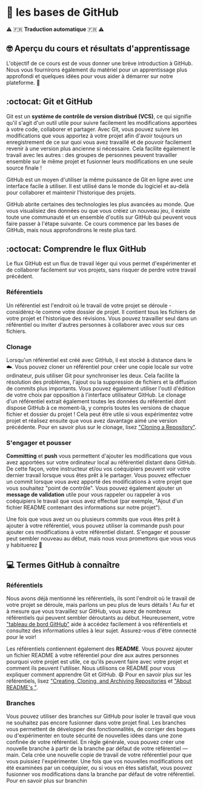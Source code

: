 # :wave: les bases de GitHub

⚠️ 🇫🇷 **Traduction automatique** 🇫🇷 ⚠️

## 🤓 Aperçu du cours et résultats d'apprentissage

L'objectif de ce cours est de vous donner une brève introduction à GitHub. Nous vous fournirons également du matériel pour un apprentissage plus approfondi et quelques idées pour vous aider à démarrer sur notre plateforme. 🚀

## :octocat: Git et GitHub

Git est un **système de contrôle de version distribué (VCS)**, ce qui signifie qu'il s'agit d'un outil utile pour suivre facilement les modifications apportées à votre code, collaborer et partager. Avec Git, vous pouvez suivre les modifications que vous apportez à votre projet afin d'avoir toujours un enregistrement de ce sur quoi vous avez travaillé et de pouvoir facilement revenir à une version plus ancienne si nécessaire. Cela facilite également le travail avec les autres : des groupes de personnes peuvent travailler ensemble sur le même projet et fusionner leurs modifications en une seule source finale !

GitHub est un moyen d'utiliser la même puissance de Git en ligne avec une interface facile à utiliser. Il est utilisé dans le monde du logiciel et au-delà pour collaborer et maintenir l'historique des projets.

GitHub abrite certaines des technologies les plus avancées au monde. Que vous visualisiez des données ou que vous créiez un nouveau jeu, il existe toute une communauté et un ensemble d'outils sur GitHub qui peuvent vous faire passer à l'étape suivante. Ce cours commence par les bases de GitHub, mais nous approfondirons le reste plus tard.

## :octocat: Comprendre le flux GitHub

Le flux GitHub est un flux de travail léger qui vous permet d'expérimenter et de collaborer facilement sur vos projets, sans risquer de perdre votre travail précédent.

### Référentiels

Un référentiel est l'endroit où le travail de votre projet se déroule - considérez-le comme votre dossier de projet. Il contient tous les fichiers de votre projet et l'historique des révisions. Vous pouvez travailler seul dans un référentiel ou inviter d'autres personnes à collaborer avec vous sur ces fichiers.

### Clonage

Lorsqu'un référentiel est créé avec GitHub, il est stocké à distance dans le ☁️. Vous pouvez cloner un référentiel pour créer une copie locale sur votre ordinateur, puis utiliser Git pour synchroniser les deux. Cela facilite la résolution des problèmes, l'ajout ou la suppression de fichiers et la diffusion de commits plus importants. Vous pouvez également utiliser l'outil d'édition de votre choix par opposition à l'interface utilisateur GitHub. Le clonage d'un référentiel extrait également toutes les données du référentiel dont dispose GitHub à ce moment-là, y compris toutes les versions de chaque fichier et dossier du projet ! Cela peut être utile si vous expérimentez votre projet et réalisez ensuite que vous avez davantage aimé une version précédente.
Pour en savoir plus sur le clonage, lisez ["Cloning a Repository"](https://docs.github.com/en/github/creating-cloning-and-archiving-repositories/cloning-a-repository).

### S'engager et pousser
**Committing** et **push** vous permettent d'ajouter les modifications que vous avez apportées sur votre ordinateur local au référentiel distant dans GitHub. De cette façon, votre instructeur et/ou vos coéquipiers peuvent voir votre dernier travail lorsque vous êtes prêt à le partager. Vous pouvez effectuer un commit lorsque vous avez apporté des modifications à votre projet que vous souhaitez "point de contrôle". Vous pouvez également ajouter un **message de validation** utile pour vous rappeler ou rappeler à vos coéquipiers le travail que vous avez effectué (par exemple, "Ajout d'un fichier README contenant des informations sur notre projet").

Une fois que vous avez un ou plusieurs commits que vous êtes prêt à ajouter à votre référentiel, vous pouvez utiliser la commande push pour ajouter ces modifications à votre référentiel distant. S'engager et pousser peut sembler nouveau au début, mais nous vous promettons que vous vous y habituerez 🙂

## 💻 Termes GitHub à connaître

### Référentiels
Nous avons déjà mentionné les référentiels, ils sont l'endroit où le travail de votre projet se déroule, mais parlons un peu plus de leurs détails ! Au fur et à mesure que vous travaillez sur GitHub, vous aurez de nombreux référentiels qui peuvent sembler déroutants au début. Heureusement, votre ["tableau de bord GitHub"](https://docs.github.com/en/github/setting-up-and-managing-your-github-user-account/about-your-personal-dashboard) aide à accédez facilement à vos référentiels et consultez des informations utiles à leur sujet. Assurez-vous d'être connecté pour le voir!

Les référentiels contiennent également des **README**. Vous pouvez ajouter un fichier README à votre référentiel pour dire aux autres personnes pourquoi votre projet est utile, ce qu'ils peuvent faire avec votre projet et comment ils peuvent l'utiliser. Nous utilisons ce README pour vous expliquer comment apprendre Git et GitHub. 😄
Pour en savoir plus sur les référentiels, lisez ["Creating, Cloning, and Archiving Repositories](https://docs.github.com/en/github/creating-cloning-and-archiving-repositories/about-repositories) et ["About README's "](https://docs.github.com/en/github/creating-cloning-and-archiving-repositories/about-readmes).

### Branches
Vous pouvez utiliser des branches sur GitHub pour isoler le travail que vous ne souhaitez pas encore fusionner dans votre projet final. Les branches vous permettent de développer des fonctionnalités, de corriger des bogues ou d'expérimenter en toute sécurité de nouvelles idées dans une zone confinée de votre référentiel. En règle générale, vous pouvez créer une nouvelle branche à partir de la branche par défaut de votre référentiel — main. Cela crée une nouvelle copie de travail de votre référentiel pour que vous puissiez l'expérimenter. Une fois que vos nouvelles modifications ont été examinées par un coéquipier, ou si vous en êtes satisfait, vous pouvez fusionner vos modifications dans la branche par défaut de votre référentiel.
Pour en savoir plus sur branchin
